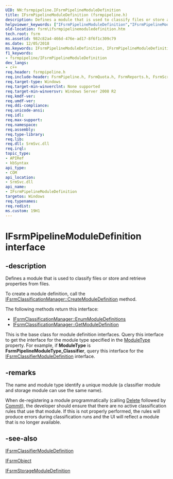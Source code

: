 ```yaml
---
UID: NN:fsrmpipeline.IFsrmPipelineModuleDefinition
title: IFsrmPipelineModuleDefinition (fsrmpipeline.h)
description: Defines a module that is used to classify files or store and retrieve properties from files.helpviewer_keywords: ["IFsrmPipelineModuleDefinition","IFsrmPipelineModuleDefinition interface [File Server Resource Manager]","IFsrmPipelineModuleDefinition interface [File Server Resource Manager]","described","fs.ifsrmpipelinemoduledefinition","fsrm.ifsrmpipelinemoduledefinition","fsrm/IFsrmPipelineModuleDefinition"]
old-location: fsrm\ifsrmpipelinemoduledefinition.htm
tech.root: fsrm
ms.assetid: 982c82a4-466d-476e-ad17-8f6f1c309c79
ms.date: 12/05/2018
ms.keywords: IFsrmPipelineModuleDefinition, IFsrmPipelineModuleDefinition interface [File Server Resource Manager], IFsrmPipelineModuleDefinition interface [File Server Resource Manager],described, fs.ifsrmpipelinemoduledefinition, fsrm.ifsrmpipelinemoduledefinition, fsrm/IFsrmPipelineModuleDefinition
f1_keywords:
- fsrmpipeline/IFsrmPipelineModuleDefinition
dev_langs:
- c++
req.header: fsrmpipeline.h
req.include-header: FsrmPipeline.h, FsrmQuota.h, FsrmReports.h, FsrmScreen.h
req.target-type: Windows
req.target-min-winverclnt: None supported
req.target-min-winversvr: Windows Server 2008 R2
req.kmdf-ver: 
req.umdf-ver: 
req.ddi-compliance: 
req.unicode-ansi: 
req.idl: 
req.max-support: 
req.namespace: 
req.assembly: 
req.type-library: 
req.lib: 
req.dll: SrmSvc.dll
req.irql: 
topic_type:
- APIRef
- kbSyntax
api_type:
- COM
api_location:
- SrmSvc.dll
api_name:
- IFsrmPipelineModuleDefinition
targetos: Windows
req.typenames: 
req.redist: 
ms.custom: 19H1
---
```


# IFsrmPipelineModuleDefinition interface


## -description


Defines a module that is used to classify files or store and retrieve properties from 
    files.

To create a module definition, call the 
    <a href="https://docs.microsoft.com/previous-versions/windows/desktop/api/fsrmpipeline/nf-fsrmpipeline-ifsrmclassificationmanager-createmoduledefinition">IFsrmClassificationManager::CreateModuleDefinition</a> 
    method.

The following methods return this interface:
<ul>
<li>
<a href="https://docs.microsoft.com/previous-versions/windows/desktop/api/fsrmpipeline/nf-fsrmpipeline-ifsrmclassificationmanager-enummoduledefinitions">IFsrmClassificationManager::EnumModuleDefinitions</a>
</li>
<li>
<a href="https://docs.microsoft.com/previous-versions/windows/desktop/api/fsrmpipeline/nf-fsrmpipeline-ifsrmclassificationmanager-getmoduledefinition">IFsrmClassificationManager::GetModuleDefinition</a>
</li>
</ul>This is the base class for module definition interfaces. Query this interface to get the interface for the 
    module type specified in the 
    <a href="https://docs.microsoft.com/previous-versions/windows/desktop/api/fsrmpipeline/nf-fsrmpipeline-ifsrmpipelinemoduledefinition-get_moduletype">ModuleType</a> property. For 
    example, if <b>ModuleType</b> is 
    <b>FsrmPipelineModuleType_Classifier</b>, query this interface for the 
    <a href="https://docs.microsoft.com/previous-versions/windows/desktop/api/fsrmpipeline/nn-fsrmpipeline-ifsrmclassifiermoduledefinition">IFsrmClassifierModuleDefinition</a> 
    interface.


## -remarks



The name and module type identify a unique module (a classifier module and storage module can use the same 
    name).

When de-registering a module programmatically (calling 
    <a href="https://docs.microsoft.com/previous-versions/windows/desktop/api/fsrm/nf-fsrm-ifsrmobject-delete">Delete</a> followed by 
    <a href="https://docs.microsoft.com/previous-versions/windows/desktop/api/fsrm/nf-fsrm-ifsrmobject-commit">Commit</a>), the developer should ensure that there are no 
    active classification rules that use that module. If this is not properly performed, the rules will produce errors 
    during classification runs and the UI will reflect a module that is no longer available.




## -see-also




<a href="https://docs.microsoft.com/previous-versions/windows/desktop/api/fsrmpipeline/nn-fsrmpipeline-ifsrmclassifiermoduledefinition">IFsrmClassifierModuleDefinition</a>



<a href="https://docs.microsoft.com/previous-versions/windows/desktop/api/fsrm/nn-fsrm-ifsrmobject">IFsrmObject</a>



<a href="https://docs.microsoft.com/previous-versions/windows/desktop/api/fsrmpipeline/nn-fsrmpipeline-ifsrmstoragemoduledefinition">IFsrmStorageModuleDefinition</a>
 

 

